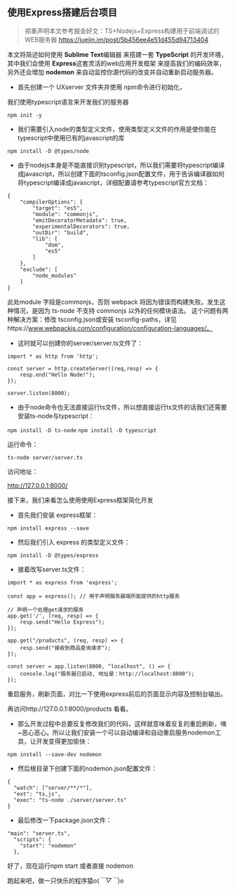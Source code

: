 ## 使用Express搭建后台项目

> 郑重声明本文参考掘金好文：TS+Nodejs+Express构建用于前端调试的WEB服务器
https://juejin.im/post/5b456ee4e51d455d94713404 

本文将简述如何使用 **Sublime Text**编辑器 来搭建一套 **TypeScript** 的开发环境，
其中我们会使用 **Express**这套灵活的web应用开发框架 来提高我们的编码效率，
另外还会增加 **nodemon** 来自动监控你源代码的改变并自动重新启动服务器。

- 首先创建一个 UXserver 文件夹并使用 npm命令进行初始化，

我们使用typescript语言来开发我们的服务器

`npm init -y`

- 我们需要引入node的类型定义文件，使用类型定义文件的作用是使你能在typescript中使用已有的javascript的库

`npm install -D @types/node`

- 由于nodejs本身是不能直接识别typescript，所以我们需要将typescript编译成javascript，所以创建下面的tsconfig.json配置文件，用于告诉编译器如何将typescript编译成javascript，详细配置请参考typescript官方文档：

```
{
    "compilerOptions": {
        "target": "es5",
        "module": "commonjs",
        "emitDecoratorMetadata": true,
        "experimentalDecorators": true,
        "outDir": "build",
        "lib": [
            "dom",
            "es5"
        ]
    },
    "exclude": [
        "node_modules"
    ]
}
```
此处module 字段是commonjs，否则 webpack 将因为错误而构建失败。发生这种情况，是因为 ts-node 不支持 commonjs 以外的任何模块语法。
这个问题有两种解决方案：修改 tsconfig.json或安装 tsconfig-paths，详见https://www.webpackjs.com/configuration/configuration-languages/。


- 这时就可以创建你的server/server.ts文件了：

```
import * as http from 'http';

const server = http.createServer((req,resp) => {
    resp.end("Hello Node!");
});

server.listen(8000);
```

- 由于node命令也无法直接运行ts文件，所以想直接运行ts文件的话我们还需要安装ts-node与typescript：

`npm install -D ts-node`
`npm install -D typescript`

运行命令：

`ts-node server/server.ts`

访问地址：

http://127.0.0.1:8000/

接下来，我们来看怎么使用使用Express框架简化开发

- 首先我们安装 express框架：

`npm install express --save`

- 然后我们引入 express 的类型定义文件：

`npm install -D @types/express`

- 接着改写server.ts文件：

```
import * as express from 'express';

const app = express(); // 用于声明服务器端所能提供的http服务

// 声明一个处理get请求的服务
app.get('/', (req, resp) => {
    resp.send("Hello Express");
});

app.get("/products", (req, resp) => {
    resp.send("接收到商品查询请求");
});

const server = app.listen(8000, "localhost", () => {
    console.log("服务器已启动, 地址是：http://localhost:8000");
});
```

重启服务，刷新页面，对比一下使用express前后的页面显示内容及控制台输出。

再访问http://127.0.0.1:8000/products 看看。

- 那么开发过程中总要反复修改我们的代码，这样就意味着反复的重启刷新，咦~恶心恶心。所以让我们安装一个可以自动编译和自动重启服务nodemon工具，让开发变得更加愉快：

`npm install --save-dev nodemon`

- 然后根目录下创建下面的nodemon.json配置文件：

```
{
  "watch": ["server/**/*"],
  "ext": "ts,js",
  "exec": "ts-node ./server/server.ts" 
}
```

- 最后修改一下package.json文件：

```
"main": "server.ts",
  "scripts": {
    "start": "nodemon"
  },
```

好了，现在运行npm start 或者直接 nodemon

跑起来吧，做一只快乐的程序猿o(*￣▽￣*)o

